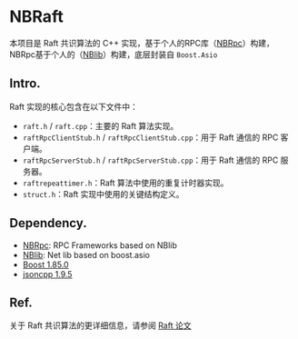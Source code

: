 # NBRaft

本项目是 Raft 共识算法的 C++ 实现，基于个人的RPC库（[NBRpc](https://github.com/Ninokz/NBRpc)）构建，NBRpc基于个人的（[NBlib](https://github.com/Ninokz/NBlib)）构建，底层封装自 `Boost.Asio`

## Intro.

Raft 实现的核心包含在以下文件中：

- `raft.h` / `raft.cpp`：主要的 Raft 算法实现。
- `raftRpcClientStub.h` / `raftRpcClientStub.cpp`：用于 Raft 通信的 RPC 客户端。
- `raftRpcServerStub.h` / `raftRpcServerStub.cpp`：用于 Raft 通信的 RPC 服务器。
- `raftrepeattimer.h`：Raft 算法中使用的重复计时器实现。
- `struct.h`：Raft 实现中使用的关键结构定义。

## Dependency.

- [NBRpc](https://github.com/Ninokz/NBRpc): RPC Frameworks based on NBlib
- [NBlib](https://github.com/Ninokz/NBlib): Net lib based on boost.asio
- [Boost 1.85.0](https://www.boost.org/users/history/version_1_85_0.html)
- [jsoncpp 1.9.5](https://github.com/open-source-parsers/jsoncpp)

## Ref.

关于 Raft 共识算法的更详细信息，请参阅 [Raft 论文](https://raft.github.io/raft.pdf)
